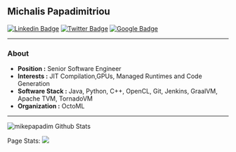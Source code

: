 ## Michalis Papadimitriou
[![Linkedin Badge](https://img.shields.io/badge/-Michalis_Papadimitriou-blue?style=flat-square&logo=Linkedin&logoColor=white&link=https://www.linkedin.com/in/michalis-papadimitriou//)](https://www.linkedin.com/in/michalis-papadimitriou/)  [![Twitter Badge](https://img.shields.io/badge/-Michalis_Papadimitriou-1ca0f1?style=flat-square&logo=twitter&logoColor=white&link=https://twitter.com/mikepapadim)](https://twitter.com/mikepapadim)  [![Google Badge](https://img.shields.io/badge/-Michail_Papadimitriou-black?style=flat-square&logo=Google&logoColor=white&link=https://scholar.google.com/citations?user=HXBUZ0sAAAAJ&hl=en&authuser=1/)](https://scholar.google.com/citations?user=HXBUZ0sAAAAJ&hl=en&authuser=1)

---------------------------------------------------------------------------------------------------------------------------------------------------------------------------------
### About

-  **Position :**  Senior Software Engineer
-  **Interests :** JIT Compilation,GPUs, Managed Runtimes and Code Generation
-  **Software Stack :** Java, Python, C++, OpenCL, Git, Jenkins, GraalVM, Apache TVM, TornadoVM
-  **Organization :** OctoML

---------------------------------------------------------------------------------------------------------------------------------------------------------------------------------
![mikepapadim Github Stats](https://github-readme-stats.vercel.app/api?username=mikepapadim&show_icons=true_color=fff&icon_color=79ff97&text_color=9f9f9f&bg_color=151515)

Page Stats: ![](https://komarev.com/ghpvc/?username=mikepapadim&color=grey)

